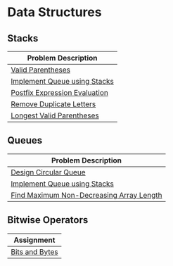 # Data Structures

## Stacks

| Problem Description                                              |
|-------------------------------------------------------------------|
| [Valid Parentheses](https://leetcode.com/problems/valid-parentheses/description/) |
| [Implement Queue using Stacks](https://leetcode.com/problems/implement-queue-using-stacks/description/) |
| [Postfix Expression Evaluation](https://www.hackerrank.com/contests/17cs1102/challenges/8-c-postfix-expression-evaluation) |
| [Remove Duplicate Letters](https://leetcode.com/problems/remove-duplicate-letters/description/) |
| [Longest Valid Parentheses](https://leetcode.com/problems/longest-valid-parentheses/description/) |

## Queues

| Problem Description                                              |
|-------------------------------------------------------------------|
| [Design Circular Queue](https://leetcode.com/problems/design-circular-queue/) |
| [Implement Queue using Stacks](https://leetcode.com/problems/implement-queue-using-stacks/description/) |
| [Find Maximum Non-Decreasing Array Length](https://leetcode.com/problems/find-maximum-non-decreasing-array-length/description/) |


## Bitwise Operators

| Assignment                                                 |
|------------------------------------------------------------|
| [Bits and Bytes](https://github.com/itsdhruvarora/uca-test-series/blob/main/Week1/Practice/Bits%20%26%20Bytes/Assignment_3%20-%20Bits%20and%20Bytes.pdf)                         |
